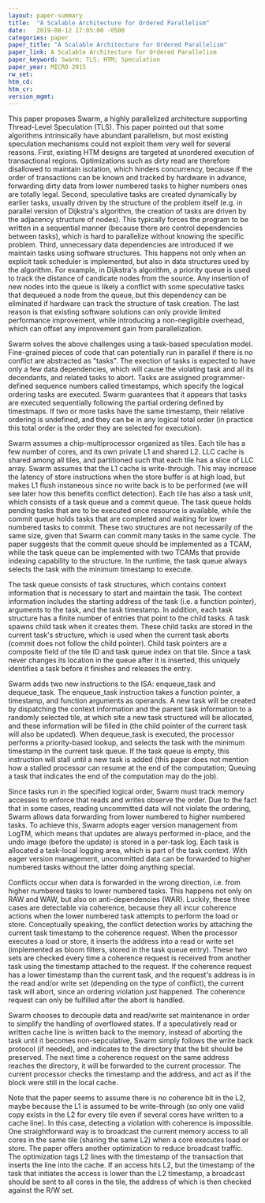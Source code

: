 ```yaml
---
layout: paper-summary
title:  "A Scalable Architecture for Ordered Parallelism"
date:   2019-08-12 17:05:00 -0500
categories: paper
paper_title: "A Scalable Architecture for Ordered Parallelism"
paper_link: A Scalable Architecture for Ordered Parallelism
paper_keyword: Swarm; TLS; HTM; Speculation
paper_year: MICRO 2015
rw_set: 
htm_cd: 
htm_cr: 
version_mgmt: 
---
```


This paper proposes Swarm, a highly parallelized architecture supporting Thread-Level Speculation (TLS). This paper 
pointed out that some algorithms intrinsically have abundant parallelism, but most existing speculation mechanisms could 
not exploit them very well for several reasons. First, existing HTM designs are targeted at unordered execution of 
transactional regions. Optimizations such as dirty read are therefore disallowed to maintain isolation, which hinders
concurrency, because if the order of transactions can be known and tracked by hardware in advance, forwarding dirty data
from lower numbered tasks to higher numbers ones are totally legal. Second, speculative tasks are created dynamically
by earlier tasks, usually driven by the structure of the problem itself (e.g. in parallel version of Dijkstra's algorithm,
the creation of tasks are driven by the adjacency structure of nodes). This typically forces the program to be written
in a sequential manner (because there are control dependencies between tasks), which is hard to parallelize without knowing 
the specific problem. Third, unnecessary data dependencies are introduced if we maintain tasks using software structures. 
This happens not only when an explicit task scheduler is implemented, but also in data structures used by the algorithm.
For example, in Dijkstra's algorithm, a priority queue is used to track the distance of candicate nodes from the source.
Any insertion of new nodes into the queue is likely a conflict with some speculative tasks that dequeued a node from 
the queue, but this dependency can be eliminated if hardware can track the structure of task creation. The last 
reason is that existing software solutions can only provide limited performance improvement, while introducing a 
non-negligible overhead, which can offset any improvement gain from parallelization.

Swarm solves the above challenges using a task-based speculation model. Fine-grained pieces of code that can potentially
run in parallel if there is no conflict are abstracted as "tasks". The exection of tasks is expected to have only
a few data dependencies, which will cause the violating task and all its decendants, and related tasks to abort.
Tasks are assigned programmer-defined sequence numbers called timestamps, which specify the logical ordering tasks are 
executed. Swarm guarantees that it appears that tasks are executed sequentially following the partial ordering 
defined by timestmaps. If two or more tasks have the same timestamp, their relative ordering is undefined, and they can 
be in any logical total order (in practice this total order is the order they are selected for execution).

Swarm assumes a chip-multiprocessor organized as tiles. Each tile has a few number of cores, and its own private L1 and 
shared L2. LLC cache is 
shared among all tiles, and partitioned such that each tile has a slice of LLC array. Swarm assumes that the L1 cache is 
write-through. This may increase the latency of store instructions when the store buffer is at high load, but makes 
L1 flush instaneous since no write back is to be performed (we will see later how this benefits conflict detection).
Each tile has also a task unit, which consists of a task queue and a commit queue. The task queue holds pending tasks 
that are to be executed once resource is available, while the commit queue holds tasks that are completed and waiting
for lower numbered tasks to commit. These two structures are not necessarily of the same size, given that Swarm can commit
many tasks in the same cycle. The paper suggests that the commit queue should be implemented as a TCAM, while the task
queue can be implemented with two TCAMs that provide indexing capability to the structure. In the runtime, the 
task queue always selects the task with the minimum timestamp to execute.

The task queue consists of task structures, which contains context information that is necessary to start and maintain 
the task. The context information includes the starting address of the task (i.e. a function pointer), arguments to the 
task, and the task timestamp. In addition, each task structure has a finite number of entries that point to the child tasks.
A task spawns child task when it creates them. These child tasks are stored in the current task's structure, which is used
when the current task aborts (commit does not follow the child pointer). Child task pointers are a composite field of the 
tile ID and task queue index on that tile. Since a task never changes its location in the queue after it is inserted, this
uniquely identifies a task before it finishes and releases the entry.

Swarm adds two new instructions to the ISA: enqueue_task and dequeue_task. The enqueue_task instruction takes a function 
pointer, a timestamp, and function arguments as operands. A new task will be created by dispatching the context information 
and the parent task information to a randomly selected tile, at which site a new task structured will be allocated,
and these information will be filled in (the child pointer of the current task will also be updated). When dequeue_task
is executed, the processor performs a priority-based lookup, and selects the task with the minimum timestamp in the current
task queue. If the task queue is empty, this instruction will stall until a new task is added (this paper does not 
mention how a stalled processor can resume at the end of the computation; Queuing a task that indicates the end of the 
computation may do the job).

Since tasks run in the specified logical order, Swarm must track memory accesses to enforce that reads and writes observe 
the order. Due to the fact that in some cases, reading uncommitted data will not violate the ordering, Swarm allows data 
forwarding from lower numbered to higher numbered tasks. To achieve this, Swarm adopts eager version management from LogTM, 
which means that updates are always performed in-place, and the undo image (before the update) is stored in a per-task log.
Each task is allocated a task-local logging area, which is part of the task context. With eager version management,
uncommitted data can be forwarded to higher numbered tasks without the latter doing anything special. 

Conflicts occur when data is forwarded in the wrong direction, i.e. from higher numbered tasks to lower numbered tasks. This
happens not only on RAW and WAW, but also on anti-dependencies (WAR). Luckily, these three cases are detectable via coherence,
because they all incur coherence actions when the lower numbered task attempts to perform the load or store. Conceptually
speaking, the conflict detection works by attaching the current task timestamp to the coherence request. When the processor
executes a load or store, it inserts the address into a read or write set (implemented as bloom filters, stored in the task
queue entry). These two sets are checked every time a coherence request is received from another task using the timestamp
attached to the request. If the coherence request has a lower timestamp than the current task, and the request's address
is in the read and/or write set (depending on the type of conflict), the current task will abort, since an ordering violation
just happened. The coherence request can only be fulfilled after the abort is handled.

Swarm chooses to decouple data and read/write set maintenance in order to simplify the handling of overflowed states. If 
a speculatively read or written cache line is written back to the memory, instead of aborting the task until it becomes
non-sepculative, Swarm simply follows the write back protocol (if needed), and indicates to the directory that the bit
should be preserved. The next time a coherence request on the same address reaches the directory, it will be forwarded
to the current processor. The current processor checks the timestamp and the address, and act as if the block were
still in the local cache. 

Note that the paper seems to assume there is no coherence bit in the L2, maybe because the L1 is assumed to be write-through
(so only one valid copy exists in the L2 for every tile even if several cores have written to a cache line). In this case,
detecting a violation with coherence is impossible. One straightforward way is to broadcast the current memory access
to all cores in the same tile (sharing the same L2) when a core executes load or store. The paper offers another optimization 
to reduce broadcast traffic. The optimization tags L2 lines with the timestamp of the transaction that inserts the line 
into the cache. If an access hits L2, but the timestamp of the task that initiates the access is lower than the L2 
timestamp, a broadcast should be sent to all cores in the tile, the address of which is then checked against the R/W set.